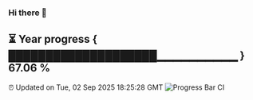 ### Hi there 👋
⏳ Year progress { ████████████████████▁▁▁▁▁▁▁▁▁▁ } 67.06 %
---
⏰ Updated on Tue, 02 Sep 2025 18:25:28 GMT
![Progress Bar CI](https://github.com/liununu/liununu/workflows/Progress%20Bar%20CI/badge.svg)
